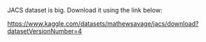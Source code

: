 JACS dataset is big. Download it using the link below:

https://www.kaggle.com/datasets/mathewsavage/jacs/download?datasetVersionNumber=4
